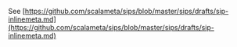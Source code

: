 See [https://github.com/scalameta/sips/blob/master/sips/drafts/sip-inlinemeta.md](https://github.com/scalameta/sips/blob/master/sips/drafts/sip-inlinemeta.md)
